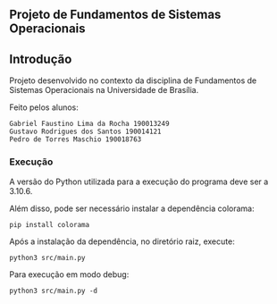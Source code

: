 ## Projeto de Fundamentos de Sistemas Operacionais

## Introdução 

Projeto desenvolvido no contexto da disciplina de Fundamentos de Sistemas Operacionais na Universidade de Brasília. 

Feito pelos alunos:
        
    Gabriel Faustino Lima da Rocha 190013249
    Gustavo Rodrigues dos Santos 190014121
    Pedro de Torres Maschio 190018763

### Execução

A versão do Python utilizada para a execução do programa deve ser a 3.10.6.

Além disso, pode ser necessário instalar a dependência colorama:
```
pip install colorama
```

Após a instalação da dependência, no diretório raiz, execute:

```
python3 src/main.py
```

Para execução em modo debug:

```
python3 src/main.py -d
```